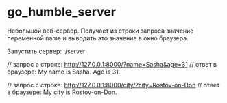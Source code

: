 # go_humble_server
Небольшой веб-сервер.
Получает из строки запроса значение переменной name 
и выводить это значение в окно браузера.

Запустить сервер:
./server

// запрос с строке: http://127.0.0.1:8000/?name=Sasha&age=31
// ответ в браузере: My name is Sasha. Age is 31.

// запрос с строке: http://127.0.0.1:8000/city/?city=Rostov-on-Don
// ответ в браузере: My city is Rostov-on-Don.
